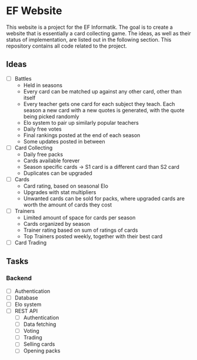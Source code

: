 # EF Website
This website is a project for the EF Informatik. The goal is to create a website that is essentially a card collecting game. The ideas, as well as their status of implementation, are listed out in the following section. This repository contains all code related to the project.
## Ideas
- [ ] Battles
  - Held in seasons
  - Every card can be matched up against any other card, other than itself
  - Every teacher gets one card for each subject they teach. Each season a new card with a new quotes is generated, with the quote being picked randomly
  - Elo system to pair up similarly popular teachers
  - Daily free votes
  - Final rankings posted at the end of each season
  - Some updates posted in between
- [ ] Card Collecting
  - Daily free packs
  - Cards available forever
  - Season specific cards -> S1 card is a different card than S2 card
  - Duplicates can be upgraded
- [ ] Cards
  - Card rating, based on seasonal Elo
  - Upgrades with stat multipliers
  - Unwanted cards can be sold for packs, where upgraded cards are worth the amount of cards they cost
- [ ] Trainers
  - Limited amount of space for cards per season
  - Cards organized by season
  - Trainer rating based on sum of ratings of cards
  - Top Trainers posted weekly, together with their best card
- [ ] Card Trading
## Tasks
### Backend
- [ ] Authentication
- [ ] Database
- [ ] Elo system
- [ ] REST API
  - [ ] Authentication
  - [ ] Data fetching
  - [ ] Voting
  - [ ] Trading
  - [ ] Selling cards
  - [ ] Opening packs
